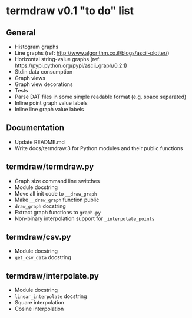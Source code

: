 termdraw v0.1 "to do" list
==========================

General
-------
+ Histogram graphs
+ Line graphs (ref: http://www.algorithm.co.il/blogs/ascii-plotter/)
+ Horizontal string-value graphs (ref:
  https://pypi.python.org/pypi/ascii_graph/0.2.1)
+ Stdin data consumption
+ Graph views
+ Graph view decorations
+ Tests
+ Parse DAT files in some simple readable format (e.g. space separated)
+ Inline point graph value labels
+ Inline line graph value labels

Documentation
-------------
+ Update README.md
+ Write docs/termdraw.3 for Python modules and their public functions

termdraw/termdraw.py
--------------------
+ Graph size command line switches
+ Module docstring
+ Move all init code to `__draw_graph`
+ Make `__draw_graph` function public
+ `draw_graph` docstring
+ Extract graph functions to `graph.py`
+ Non-binary interpolation support for `_interpolate_points`

termdraw/csv.py
---------------
+ Module docstring
+ `get_csv_data` docstring

termdraw/interpolate.py
-----------------------
+ Module docstring
+ `linear_interpolate` docstring
+ Square interpolation
+ Cosine interpolation
